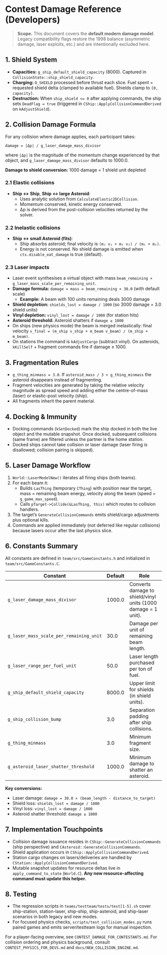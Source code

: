 # Contest Damage Reference (Developers)

> **Scope.** This document covers the **default modern damage model**. Legacy compatibility flags restore the 1998 balance (asymmetric damage, laser exploits, etc.) and are intentionally excluded here.

## 1. Shield System
- **Capacities:** `g_ship_default_shield_capacity` (8000). Captured in `CollisionState::ship_shield_capacity`.
- **Charging:** `O_SHIELD` processed before thrust each slice. Fuel spent = requested shield delta (clamped to available fuel). Shields clamp to `[0, capacity]`.
- **Destruction:** When `ship_shield <= 0` after applying commands, the ship sets `DeadFlag = true` (triggered in `CShip::ApplyCollisionCommandDerived` on `kAdjustShield`).

## 2. Collision Damage Formula
For any collision where damage applies, each participant takes:
```
damage = |Δp| / g_laser_damage_mass_divisor
```
where `|Δp|` is the magnitude of the momentum change experienced by that object, and `g_laser_damage_mass_divisor` defaults to 1000.0.

**Damage to shield conversion:** 1000 damage = 1 shield unit depleted

### 2.1 Elastic collisions
- **Ship ↔ Ship**, **Ship ↔ large Asteroid**:
  - Uses analytic solution from `CalculateElastic2DCollision`.
  - Momentum conserved, kinetic energy conserved.
  - Δp is derived from the post-collision velocities returned by the solver.

### 2.2 Inelastic collisions
- **Ship ↔ small Asteroid (fits)**:
  - Ship absorbs asteroid; final velocity is `(m₁ v₁ + m₂ v₂) / (m₁ + m₂)`.
  - Energy is not conserved. No shield damage is emitted when `ctx.disable_eat_damage` is true (default).

### 2.3 Laser impacts
- Laser event synthesises a virtual object with mass `beam_remaining × g_laser_mass_scale_per_remaining_unit`.
- **Damage formula:** `damage = mass = beam_remaining × 30.0` (with default scale)
  - **Example:** A beam with 100 units remaining deals 3000 damage
- **Shield depletion:** `shields_lost = damage / 1000` (so 3000 damage = 3.0 shield units)
- **Vinyl depletion:** `vinyl_lost = damage / 1000` (for station hits)
- **Asteroid threshold:** Asteroid shatters if `damage ≥ 1000`
- On ships (new physics mode) the beam is merged inelastically: final velocity `v_final = (m_ship v_ship + m_beam v_beam) / (m_ship + m_beam)`.
- On stations the command is `kAdjustCargo` (subtract vinyl). On asteroids, `kKillSelf` + fragment commands fire if damage ≥ 1000.

## 3. Fragmentation Rules
- `g_thing_minmass = 3.0`. If `asteroid_mass / 3 < g_thing_minmass` the asteroid disappears instead of fragmenting.
- Fragment velocities are generated by taking the relative velocity magnitude as spread speed and adding either the centre-of-mass (laser) or elastic-post velocity (ship).
- All fragments inherit the parent material.

## 4. Docking & Immunity
- Docking commands (`kSetDocked`) mark the ship docked in both the live object and the mutable snapshot. Once docked, subsequent collisions (same frame) are filtered unless the partner is the home station.
- Docked ships cannot take collision or laser damage (laser firing is disallowed; collision pairing is skipped).

## 5. Laser Damage Workflow
1. `World::LaserModelNew()` iterates all firing ships (both teams).
2. For each beam it:
   - Builds `LasThing` (temporary `CThing`) with position near the target, mass = remaining beam energy, velocity along the beam (speed = `g_game_max_speed`).
   - Calls `pTarget->Collide(&LasThing, this)` which routes to collision handlers.
3. The target’s `GenerateCollisionCommands` emits shield/cargo adjustments plus optional kills.
4. Commands are applied immediately (not deferred like regular collisions) because lasers occur after the last physics slice.

## 6. Constants Summary

All constants are defined in `team/src/GameConstants.h` and initialized in `team/src/GameConstants.C`.

| Constant | Default | Role |
| --- | --- | --- |
| `g_laser_damage_mass_divisor` | 1000.0 | Converts damage to shield/vinyl units (1000 damage = 1 unit). |
| `g_laser_mass_scale_per_remaining_unit` | 30.0 | Damage per unit of remaining beam length. |
| `g_laser_range_per_fuel_unit` | 50.0 | Laser length purchased per ton of fuel. |
| `g_ship_default_shield_capacity` | 8000.0 | Upper limit for shields (in shield units). |
| `g_ship_collision_bump` | 3.0 | Separation padding after ship collisions. |
| `g_thing_minmass` | 3.0 | Minimum fragment size. |
| `g_asteroid_laser_shatter_threshold` | 1000.0 | Minimum damage to shatter an asteroid. |

**Key conversions:**
- Laser damage: `damage = 30.0 × (beam_length - distance_to_target)`
- Shield loss: `shields_lost = damage / 1000`
- Vinyl loss: `vinyl_lost = damage / 1000`
- Asteroid shatter threshold: `damage ≥ 1000`

## 7. Implementation Touchpoints
- Collision damage issuance resides in `CShip::GenerateCollisionCommands` (ship perspective) and `CAsteroid::GenerateCollisionCommands`.
- Shield application occurs in `CShip::ApplyCollisionCommandDerived`.
- Station cargo changes on lasers/deliveries are handled by `CStation::ApplyCollisionCommandDerived`.
- Mutable snapshot updates for resource deltas live in `apply_command_to_state` (`World.C`). **Any new resource-affecting command must update this helper.**

## 8. Testing
- The regression scripts in `teams/testteam/tests/test[1-5].sh` cover ship-station, station-laser, ship-ship, ship-asteroid, and ship-laser scenarios in both legacy and new modes.
- For focused physics checks, `scripts/test_collision_modes.py` runs paired games and emits server/testteam logs for manual inspection.

For a player-facing overview, see `CONTEST_DAMAGE_FOR_CONTESTANTS.md`. For collision ordering and physics background, consult `CONTEST_PHYSICS_FOR_DEVS.md` and `docs/NEW_COLLISION_ENGINE.md`.
